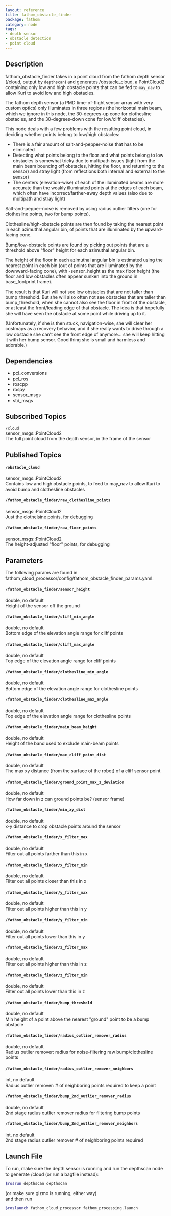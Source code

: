 ```yaml
---
layout: reference
title: fathom_obstacle_finder
package: fathom
category: node
tags: 
- depth sensor
- obstacle detection
- point cloud
---
```


## Description
fathom_obstacle_finder takes in a point cloud from the fathom depth sensor 
(/cloud, output by ``depthscan``) and generates /obstacle_cloud, a PointCloud2 
containing only low and high obstacle points that can be fed to ``may_nav`` to 
allow Kuri to avoid low and high obstacles.  

The fathom depth sensor (a PMD time-of-flight sensor array with very custom 
optics) only illuminates in three regions (the horizontal main beam, which we 
ignore in this node, the 30-degrees-up cone for clothesline obstacles, and the 
30-degrees-down cone for low/cliff obstacles).  

This node deals with a few problems with the resulting point cloud, in 
deciding whether points belong to low/high obstacles:
* There is a fair amount of salt-and-pepper-noise that has to be eliminated
* Detecting what points belong to the floor and what points belong to low 
obstacles is somewhat tricky due to multipath issues (light from the main 
beam bouncing off obstacles, hitting the floor, and returning to the sensor) 
and stray light (from reflections both internal and external to the sensor)
* The centers (elevation-wise) of each of the illuminated beams are more 
accurate than the weakly illuminated points at the edges of each beam, which 
often have incorrect/farther-away depth values (also due to multipath and 
stray light)  

Salt-and-pepper-noise is removed by using radius outlier filters (one for 
clothesline points, two for bump points).  

Clothesline/high-obstacle points are then found by taking the nearest point 
in each azimuthal angular bin, of points that are illuminated by the 
upward-facing cone.  

Bump/low-obstacle points are found by picking out points that are a threshold 
above "floor" height for each azimuthal angular bin.  

The height of the floor in each azimuthal angular bin is estimated using the 
nearest point in each bin (out of points that are illuminated by the 
downward-facing cone), with -sensor_height as the max floor height
(the floor and low obstacles often appear sunken into the ground in 
base_footprint frame).  

The result is that Kuri will not see low obstacles that are not taller than 
bump_threshold.  But she will also often not see obstacles that are taller 
than bump_threshold, when she cannot also see the floor in front of the 
obstacle, or at least the front/leading edge of that obstacle.  The idea is 
that hopefully she will have seen the obstacle at some point while driving 
up to it.  

(Unfortunately, if she is then stuck, navigation-wise, she will clear her 
costmaps as a recovery behavior, and if she really wants to drive through a 
low obstacle she can't see the front edge of anymore... she will keep hitting 
it with her bump sensor. Good thing she is small and harmless and adorable.)  

## Dependencies
* pcl_conversions
* pcl_ros
* roscpp
* rospy
* sensor_msgs
* std_msgs  

## Subscribed Topics
``/cloud``  
sensor_msgs::PointCloud2  
The full point cloud from the depth sensor, in the frame of the sensor  

## Published Topics
#### `/obstacle_cloud`  
sensor_msgs::PointCloud2  
Contains low and high obstacle points, to feed to may_nav to allow Kuri 
to avoid bump and clothesline obstacles
#### `/fathom_obstacle_finder/raw_clothesline_points`  
sensor_msgs::PointCloud2  
Just the clothelsine points, for debugging
#### `/fathom_obstacle_finder/raw_floor_points`  
sensor_msgs::PointCloud2  
The height-adjusted "floor" points, for debugging  

## Parameters
The following params are found in 
fathom_cloud_processor/config/fathom_obstacle_finder_params.yaml:  

#### `/fathom_obstacle_finder/sensor_height`  
double, no default  
Height of the sensor off the ground  

#### `/fathom_obstacle_finder/cliff_min_angle`  
double, no default  
Bottom edge of the elevation angle range for cliff points  

#### `/fathom_obstacle_finder/cliff_max_angle`  
double, no default  
Top edge of the elevation angle range for cliff points  

#### `/fathom_obstacle_finder/clothesline_min_angle`  
double, no default  
Bottom edge of the elevation angle range for clothesline points  

#### `/fathom_obstacle_finder/clothesline_max_angle`  
double, no default  
Top edge of the elevation angle range for clothesline points  

#### `/fathom_obstacle_finder/main_beam_height`  
double, no default  
Height of the band used to exclude main-beam points  

#### `/fathom_obstacle_finder/max_cliff_point_dist`  
double, no default  
The max xy distance (from the surface of the robot) of a cliff sensor 
point  

#### `/fathom_obstacle_finder/ground_point_max_z_deviation`  
double, no default  
How far down in z can ground points be? (sensor frame)  

#### `/fathom_obstacle_finder/min_xy_dist`  
double, no default  
x-y distance to crop obstacle points around the sensor  

#### `/fathom_obstacle_finder/x_filter_max`  
double, no default  
Filter out all points farther than this in x  

#### `/fathom_obstacle_finder/x_filter_min`  
double, no default  
Filter out all points closer than this in x  

#### `/fathom_obstacle_finder/y_filter_max`  
double, no default  
Filter out all points higher than this in y  

#### `/fathom_obstacle_finder/y_filter_min`  
double, no default  
Filter out all points lower than this in y  

#### `/fathom_obstacle_finder/z_filter_max`  
double, no default  
Filter out all points higher than this in z  

#### `/fathom_obstacle_finder/z_filter_min`  
double, no default  
Filter out all points lower than this in z  

#### `/fathom_obstacle_finder/bump_threshold`  
double, no default  
Min height of a point above the nearest "ground" point to be a 
bump obstacle  

#### `/fathom_obstacle_finder/radius_outlier_remover_radius`  
double, no default  
Radius outlier remover: radius for noise-filtering raw bump/clothesline 
points  

#### `/fathom_obstacle_finder/radius_outlier_remover_neighbors`  
int, no default  
Radius outlier remover: # of neighboring points required to keep a point  

#### `/fathom_obstacle_finder/bump_2nd_outlier_remover_radius`  
double, no default  
2nd stage radius outlier remover radius for filtering bump points  

#### `/fathom_obstacle_finder/bump_2nd_outlier_remover_neighbors`  
int, no default  
2nd stage radius outlier remover # of neighboring points required  

## Launch File
To run, make sure the depth sensor is running and run the depthscan node to 
generate /cloud (or run a bagfile instead):  

```bash
$rosrun depthscan depthscan
```  

(or make sure gizmo is running, either way)  
and then run  

```bash
$roslaunch fathom_cloud_processor fathom_processing.launch
```  
